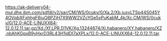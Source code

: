 https://ak-delivery04-mul.dhe.ibm.com/sdfdl/v2/sar/CM/WS/0cukv/0/Xa.2/Xb.jusyLTSp44S045Y4OVpbXFxhhgF6iuO8PZjH7X9WW2VZcYGe5xPuKabM_4k/Xc.CM/WS/0cukv/0/12.0-ACE-LINUXX64-12.0.12.11.tar.gz/Xd./Xf.LPR.D1VK/Xg.13244674/Xi.habanero/XY.habanero/XZ.nbAhKGpxB9yHxrD3RL43H1jdDI7aXPLx/12.0-ACE-LINUXX64-12.0.12.11.tar.


